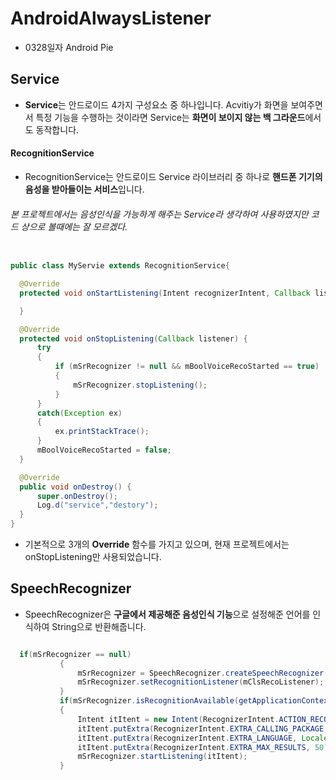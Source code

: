# AndroidAlwaysListener
 *  0328일자 Android Pie
 
## Service
 * **Service**는 안드로이드 4가지 구성요소 중 하나입니다. Acvitiy가 화면을 보여주면서 특정 기능을 수행하는 것이라면 Service는 **화면이 보이지 않는 백 그라운드**에서도 동작합니다.
#### RecognitionService
 * RecognitionService는 안드로이드 Service 라이브러리 중 하나로 **핸드폰 기기의 음성을 받아들이는 서비스**입니다.
 ###### 본 프로젝트에서는 음성인식을 가능하게 해주는 Service라 생각하여 사용하였지만 코드 상으로 볼때에는 잘 모르겠다.
 
  ``` java
 
 public class MyServie extends RecognitionService{
 
    @Override
    protected void onStartListening(Intent recognizerIntent, Callback listener) {

    }

    @Override
    protected void onStopListening(Callback listener) {
        try
        {
            if (mSrRecognizer != null && mBoolVoiceRecoStarted == true)
            {
                mSrRecognizer.stopListening();
            }
        }
        catch(Exception ex)
        {
            ex.printStackTrace();
        }
        mBoolVoiceRecoStarted = false;
    }
 
    @Override
    public void onDestroy() {
        super.onDestroy();
        Log.d("service","destory");
    }
  }
   ```
* 기본적으로 3개의 **Override** 함수를 가지고 있으며,
   현재 프로젝트에서는 onStopListening만 사용되었습니다.

## SpeechRecognizer

 * SpeechRecognizer은 **구글에서 제공해준 음성인식 기능**으로 설정해준 언어를 인식하여 String으로 반환해줍니다.
 
 ``` java
 
   if(mSrRecognizer == null)
            {
                mSrRecognizer = SpeechRecognizer.createSpeechRecognizer(getApplicationContext());
                mSrRecognizer.setRecognitionListener(mClsRecoListener);
            }
            if(mSrRecognizer.isRecognitionAvailable(getApplicationContext()))
            {
                Intent itItent = new Intent(RecognizerIntent.ACTION_RECOGNIZE_SPEECH);
                itItent.putExtra(RecognizerIntent.EXTRA_CALLING_PACKAGE, this.getPackageName());
                itItent.putExtra(RecognizerIntent.EXTRA_LANGUAGE, Locale.KOREAN.toString()); //한국어
                itItent.putExtra(RecognizerIntent.EXTRA_MAX_RESULTS, 50);
                mSrRecognizer.startListening(itItent);
            }
 ```
 
 
 
